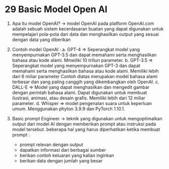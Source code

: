 # 29 Basic Model Open AI

1. Apa itu model OpenAI? -> model OpenAI pada platform OpenAI.com adalah sebuah sistem kecerdasaran buatan yang dapat digunakan untuk mempelajari pola-pola dari data dan menghasilkan output yang sesuai dengan data yang diberikan

2. Contoh model OpenAI : 
	a. GPT-4 => Seperangkat model yang menyempurnakan GPT-3.5 dan dapat memahami serta menghasilkan bahasa atau kode alami. Mmeiliki 10 triliun parameter. 
	b. GPT-3.5 => Seperangkat model yang menyempurnakan GPT-3 dan dapat memahami serta menghasilkan bahasa atau kode alami. Memiliki lebih dari 6 miliar parameter Contoh diatas merupakan model bahasa alami terbesar dan yang paling canggih yang dikembangkan oleh OpenAI. 
	c. DALL-E => Model yang dapat menghasilkan dan mengedit gambar dengan perintah bahasa alami. Dapat digunakan untuk membuat ilustrasi, animasi, atau desain grafis. Memiliki lebih dari 12 miliar parameter. 
	d. Whisper => model pengenalan suara untuk keperluan umum. Menggunakan phyton 3.9.9 dan PyTorch 1.10.1.

3. Basic prompt Engineer -> teknik yang digunakan untuk mengoptimalkan output dari model AI dengan memberikan prompt atau instruksi pada model tersebut. beberapa hal yang harus diperhatikan ketika membuat prompt :
	- prompt relevan dengan output
	- dapatkan informasi dari berbagai sumber
	- berikan contoh keluaran yang kalian inginkan
	- berikan data dengan jumlah yang besar